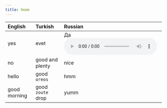 ```yaml
---
title: Home
---
```


| English        | Turkish        | Russian |
|:-------------|:------------------|:------|
| yes           | evet | Да  <audio controls class="myaudio"> <source  src="Да.mp3" type="audio/mpeg"></audio> |
| no | good and plenty   | nice  |
| hello           | good `oreos`      | hmm   |
| good morning           | good `zoute` drop | yumm  |

